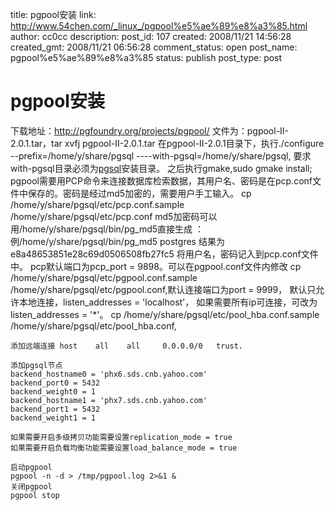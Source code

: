 title: pgpool安装 
link: http://www.54chen.com/_linux_/pgpool%e5%ae%89%e8%a3%85.html
author: cc0cc
description: 
post_id: 107
created: 2008/11/21 14:56:28
created_gmt: 2008/11/21 06:56:28
comment_status: open
post_name: pgpool%e5%ae%89%e8%a3%85
status: publish
post_type: post

# pgpool安装 

下载地址：http://pgfoundry.org/projects/pgpool/
    文件为：pgpool-II-2.0.1.tar，tar xvfj pgpool-II-2.0.1.tar
    在pgpool-II-2.0.1目录下，执行./configure --prefix=/home/y/share/pgsql ----with-pgsql=/home/y/share/pgsql,
    要求with-pgsql目录必须为[pgsql](/c/101)安装目录。
    之后执行gmake,sudo gmake install;
    pgpool需要用PCP命令来连接数据库检索数据，其用户名、密码是在pcp.conf文件中保存的。密码是经过md5加密的，需要用户手工输入。
    cp /home/y/share/pgsql/etc/pcp.conf.sample /home/y/share/pgsql/etc/pcp.conf
    md5加密码可以用/home/y/share/pgsql/bin/pg_md5直接生成 ：例/home/y/share/pgsql/bin/pg_md5 postgres 
    结果为e8a48653851e28c69d0506508fb27fc5
    将用户名，密码记入到pcp.conf文件中。
    pcp默认端口为pcp_port = 9898。可以在pgpool.conf文件内修改
    cp /home/y/share/pgsql/etc/pgpool.conf.sample /home/y/share/pgsql/etc/pgpool.conf,默认连接端口为port = 9999，
    默认只允许本地连接，listen_addresses = 'localhost'，
    如果需要所有ip可连接，可改为listen_addresses = '*'。
    cp /home/y/share/pgsql/etc/pool_hba.conf.sample /home/y/share/pgsql/etc/pool_hba.conf,
    
    添加远端连接 host    all    all     0.0.0.0/0   trust.
    
    添加pgsql节点
    backend_hostname0 = 'phx6.sds.cnb.yahoo.com'
    backend_port0 = 5432
    backend_weight0 = 1
    backend_hostname1 = 'phx7.sds.cnb.yahoo.com'
    backend_port1 = 5432
    backend_weight1 = 1
    
    如果需要开启多级拷贝功能需要设置replication_mode = true
    如果需要开启负载均衡功能需要设置load_balance_mode = true
    
    启动pgpool
    pgpool -n -d > /tmp/pgpool.log 2>&1 &
    关闭pgpool
    pgpool stop